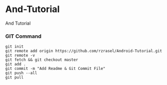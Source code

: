 # And-Tutorial
And Tutorial

### GIT Command
```git_command
git init
git remote add origin https://github.com/rzrasel/Android-Tutorial.git
git remote -v
git fetch && git checkout master
git add .
git commit -m "Add Readme & Git Commit File"
git push --all
git pull
```

